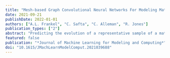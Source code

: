 ```yaml
---
title: "Mesh-based Graph Convolutional Neural Networks For Modeling Materials with Microstructure"
date: 2021-09-21
publishDate: 2022-01-01
authors: ["A.L. Frankel", "C. Safta", "C. Alleman", "R. Jones"]
publication_types: ["2"]
abstract: "Predicting the evolution of a representative sample of a material with microstructure is a fundamental problem in homogenization. In this work we propose a graph convolutional neural network that utilizes the discretized representation of the initial microstructure directly, without segmentation or clustering. Compared to feature-based and pixel-based convolutional neural network models, the proposed method has a number of advantages: (a) it is deep in that it does not require featurization but can benefit from it, (b) it has a simple implementation with standard convolutional filters and layers, (c) it works natively on unstructured and structured grid data without interpolation (unlike pixel-based convolutional neural networks), and (d) it preserves rotational invariance like other graph-based convolutional neural networks. We demonstrate the performance of the proposed network and compare it to traditional pixel-based convolution neural network models and feature-based graph convolutional neural networks on multiple large datasets."
featured: false
publication: "*Journal of Machine Learning for Modeling and Computing*"
doi: "10.1615/JMachLearnModelComput.2021039688"
---
```


